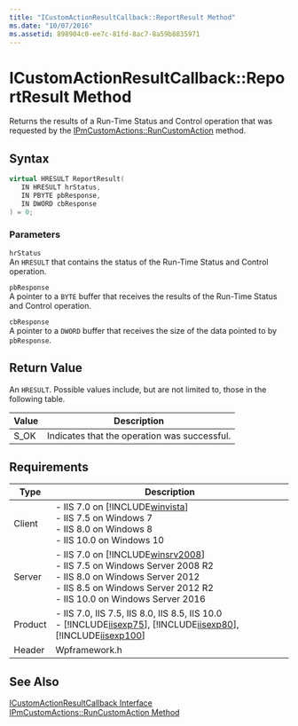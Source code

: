 ```yaml
---
title: "ICustomActionResultCallback::ReportResult Method"
ms.date: "10/07/2016"
ms.assetid: 898904c0-ee7c-81fd-8ac7-8a59b8835971
---
```

# ICustomActionResultCallback::ReportResult Method
Returns the results of a Run-Time Status and Control operation that was requested by the [IPmCustomActions::RunCustomAction](../../web-development-reference/native-code-api-reference/ipmcustomactions-runcustomaction-method.md) method.  
  
## Syntax  
  
```cpp  
virtual HRESULT ReportResult(  
   IN HRESULT hrStatus,  
   IN PBYTE pbResponse,  
   IN DWORD cbResponse  
) = 0;  
```  
  
### Parameters  
 `hrStatus`  
 An `HRESULT` that contains the status of the Run-Time Status and Control operation.  
  
 `pbResponse`  
 A pointer to a `BYTE` buffer that receives the results of the Run-Time Status and Control operation.  
  
 `cbResponse`  
 A pointer to a `DWORD` buffer that receives the size of the data pointed to by `pbResponse`.  
  
## Return Value  
 An `HRESULT`. Possible values include, but are not limited to, those in the following table.  
  
|Value|Description|  
|-----------|-----------------|  
|S_OK|Indicates that the operation was successful.|  
  
## Requirements  
  
|Type|Description|  
|----------|-----------------|  
|Client|-   IIS 7.0 on [!INCLUDE[winvista](../../wmi-provider/includes/winvista-md.md)]<br />-   IIS 7.5 on Windows 7<br />-   IIS 8.0 on Windows 8<br />-   IIS 10.0 on Windows 10|  
|Server|-   IIS 7.0 on [!INCLUDE[winsrv2008](../../wmi-provider/includes/winsrv2008-md.md)]<br />-   IIS 7.5 on Windows Server 2008 R2<br />-   IIS 8.0 on Windows Server 2012<br />-   IIS 8.5 on Windows Server 2012 R2<br />-   IIS 10.0 on Windows Server 2016|  
|Product|-   IIS 7.0, IIS 7.5, IIS 8.0, IIS 8.5, IIS 10.0<br />-   [!INCLUDE[iisexp75](../../web-development-reference/native-code-api-reference/includes/iisexp75-md.md)], [!INCLUDE[iisexp80](../../web-development-reference/native-code-api-reference/includes/iisexp80-md.md)], [!INCLUDE[iisexp100](../../web-development-reference/native-code-api-reference/includes/iisexp100-md.md)]|  
|Header|Wpframework.h|  
  
## See Also  
 [ICustomActionResultCallback Interface](../../web-development-reference/native-code-api-reference/icustomactionresultcallback-interface.md)   
 [IPmCustomActions::RunCustomAction Method](../../web-development-reference/native-code-api-reference/ipmcustomactions-runcustomaction-method.md)